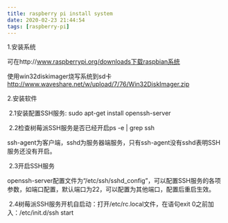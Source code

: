 ```yaml
---
title: raspberry pi install system
date: 2020-02-23 21:44:54
tags: [raspberry-pi]
---
```


1.安装系统 

可在http://www.raspberrypi.org/downloads下载raspbian系统

使用win32diskimager烧写系统到sd卡 http://www.waveshare.net/w/upload/7/76/Win32DiskImager.zip

2.安装软件

​	2.1安装配置SSH服务: sudo apt-get install openssh-server

​	2.2检查树莓派SSH服务是否已经开启ps -e | grep ssh

​		ssh-agent为客户端，sshd为服务器端服务，只有ssh-agent没有sshd表明SSH服务还没有开启。

​	2.3开启SSH服务

​		openssh-server配置文件为“/etc/ssh/sshd_config”，可以配置SSH服务的各项参数，如端口配置，默认端口为22，可以配置为其他端口，配置后重启生效。

​	2.4树莓派SSH服务开机自启动：打开/etc/rc.local文件，在语句exit 0之前加入：/etc/init.d/ssh start

​		

